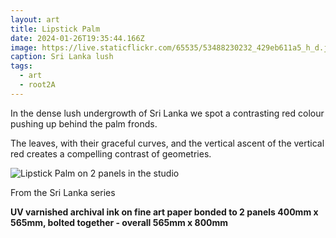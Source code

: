 ```yaml
---
layout: art
title: Lipstick Palm
date: 2024-01-26T19:35:44.166Z
image: https://live.staticflickr.com/65535/53488230232_429eb611a5_h_d.jpg
caption: Sri Lanka lush
tags:
  - art
  - root2A
---
```

In the dense lush undergrowth of Sri Lanka we spot a contrasting red colour pushing up behind the palm fronds.

The leaves, with their graceful curves, and the vertical ascent of the vertical red creates a compelling contrast of geometries.

![Lipstick Palm on 2 panels in the studio](https://live.staticflickr.com/65535/53499743231_8b76b386e3_h_d.jpg "Lipstick Palm on 2 panels in the studio")

From the Sri Lanka series

**UV varnished archival ink on fine art paper bonded to 2 panels 400mm x 565mm, bolted together - overall 565mm x 800mm**